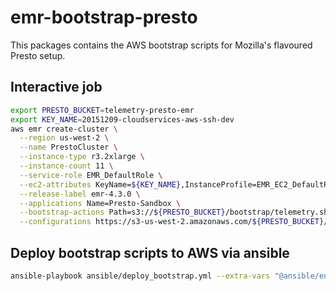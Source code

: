emr-bootstrap-presto
===================

This packages contains the AWS bootstrap scripts for Mozilla's flavoured Presto setup.

## Interactive job
```bash
export PRESTO_BUCKET=telemetry-presto-emr
export KEY_NAME=20151209-cloudservices-aws-ssh-dev
aws emr create-cluster \
  --region us-west-2 \
  --name PrestoCluster \
  --instance-type r3.2xlarge \
  --instance-count 11 \
  --service-role EMR_DefaultRole \
  --ec2-attributes KeyName=${KEY_NAME},InstanceProfile=EMR_EC2_DefaultRole,AdditionalMasterSecurityGroups=sg-263db541 \
  --release-label emr-4.3.0 \
  --applications Name=Presto-Sandbox \
  --bootstrap-actions Path=s3://${PRESTO_BUCKET}/bootstrap/telemetry.sh \
  --configurations https://s3-us-west-2.amazonaws.com/${PRESTO_BUCKET}/configuration/configuration.json
```

## Deploy bootstrap scripts to AWS via ansible
```bash
ansible-playbook ansible/deploy_bootstrap.yml --extra-vars "@ansible/envs/dev.yml"
```
